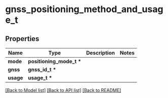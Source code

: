 # gnss_positioning_method_and_usage_t

## Properties
Name | Type | Description | Notes
------------ | ------------- | ------------- | -------------
**mode** | **positioning_mode_t \*** |  | 
**gnss** | **gnss_id_t \*** |  | 
**usage** | **usage_t \*** |  | 

[[Back to Model list]](../README.md#documentation-for-models) [[Back to API list]](../README.md#documentation-for-api-endpoints) [[Back to README]](../README.md)


